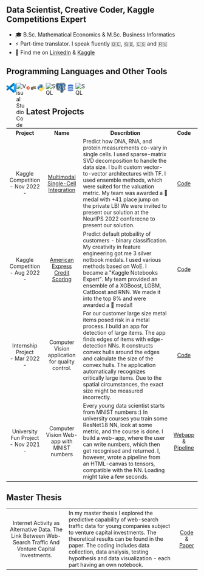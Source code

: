 
## Data Scientist, Creative Coder, Kaggle Competitions Expert

- 🎓 B.Sc. Mathematical Economics & M.Sc. Business Informatics
- ⚡ Part-time translator. I speak fluently 🇩🇪, 🇬🇧, 🇪🇸 and 🇷🇺
- 🔗 Find me on [LinkedIn][linked] & [Kaggle][kaggle]

## Programming Languages and Other Tools

<img align="left" alt="Visual Studio Code" width="26px" src="https://raw.githubusercontent.com/github/explore/80688e429a7d4ef2fca1e82350fe8e3517d3494d/topics/visual-studio-code/visual-studio-code.png" />
<img align="left" alt="Visual Studio Code" width="26px" src="https://colab.research.google.com/img/colab_favicon_256px.png" />
<img align="left" alt="Git" width="26px" src="https://raw.githubusercontent.com/github/explore/80688e429a7d4ef2fca1e82350fe8e3517d3494d/topics/git/git.png" />
<img align="left" alt="Git" width="26px" src="https://raw.githubusercontent.com/github/explore/80688e429a7d4ef2fca1e82350fe8e3517d3494d/topics/python/python.png" />
<img align="left" alt="SQL" width="26px" src="https://upload.wikimedia.org/wikipedia/commons/c/c1/Rlogo.png" />
<img align="left" alt="Git" width="26px" src="https://raw.githubusercontent.com/github/explore/80688e429a7d4ef2fca1e82350fe8e3517d3494d/topics/postgresql/postgresql.png" />
<img align="left" alt="SQL" width="26px" src="https://raw.githubusercontent.com/github/explore/80688e429a7d4ef2fca1e82350fe8e3517d3494d/topics/sql/sql.png" />
<img align="left" alt="SQL" width="26px" src="https://upload.wikimedia.org/wikipedia/commons/1/18/ISO_C%2B%2B_Logo.svg" />

<br />
<br />

## Latest Projects

<table>
<tr>
  <th>Project</th>
  <th>Name</th>
  <th>Describtion</th>
  <th>Code</th>
</tr>

<tr>
  <td> <p align="center"> 
    Kaggle Competition <br> - Nov 2022 - 
  </p> </td>
  <td> <p align="center"> 
    <a href = "https://www.kaggle.com/competitions/open-problems-multimodal/overview"> Multimodal Single-Cell Integration </a>
  </p> </td>
  <td>
   Predict how DNA, RNA, and protein measurements co-vary in single cells. I used sparse-matrix SVD decomposition to handle the data size. I built custom vector-to-vector architectures with TF. I used ensemble methods, which were suited for the valuation metric. My team was awarded a 🥈 medal with +41 place jump on the private LB! We were invited to present our solution at the NeurIPS 2022 conferecne to present our solution.</td>
  <td> <p align="center"> 
  <a href = "https://github.com/HelloWorldLTY/Open-problems-for-single-cell-2022-Silver-medal-solution"> Code </a>
  </p> </td>
</tr>

<tr>
  <td> <p align="center"> 
    Kaggle Competition <br> - Aug 2022 - 
  </p> </td>
  <td> <p align="center"> 
    <a href = "https://www.kaggle.com/competitions/amex-default-prediction/overview"> American Express Credit Scoring </a>
  </p> </td>
  <td>
   Predict default ptobaility of customers - binary classification. My creativity in feature engineering got me 3 silver notbook medals. I used various methods based on WoE. I became a "Kaggle Notebooks Expert". My team provided an ensemble of a XGBoost, LGBM, CatBoost and RNN. We made it into the top 8% and were awarded a 🥉 medal! </td>
  <td> <p align="center"> 
  <a href = "https://github.com/gzguevara/amex_kaggle"> Code </a>
  </p> </td>
</tr>

<tr>
  <td> <p align="center"> 
    Internship Project <br> - Mar 2022 -
  </p> </td>
  <td> <p align="center"> 
    Computer Vision application for quality control.
  </p> </td>
  <td>
    For our customer large size metal items posed risk in a metal process. I build an app for detection of large items. The app finds edges of items with edge-detection NNs. It constructs convex hulls around the edges and calculate the size of the convex hulls. The application automatically recognizes critically large items. Due to the spatial circumstances, the exact size might be measured incorrectly.
  </td>
  <td> <p align="center"> 
    <a href = "https://github.com/gzguevara/DexiNed_app/blob/master/pipeline_train_cars.ipynb"> Code </a>
  </p> </td>
</tr>

<tr>
  <td> <p align="center">
    University Fun Project <br> - Nov 2021 - 
  </p> </td>
  <td> <p align="center">
    Computer Vision Web-app with MNIST numbers
  </p> </td>
  <td>
    Every young data scientist starts from MNIST numbers :) In university courses you train some ResNet18 NN, look at some metric, and the course is done. I build a web-app, where the user can write numbers, which then get recognised and returned. I, however, wrote a pipeline from an HTML-canvas to tensors, compatible with the NN. Loading might take a few seconds.
  </td>
  <td> <p align="center">
    <a href = "https://erich-ganz-cv.herokuapp.com/sketch_pad"> Webapp </a> & <a href = "https://github.com/gzguevara/Data-Science/blob/master/Deep%20Learning/MNIST_Pipeline.ipynb"> Pipeline </a> 
  </p> </td>
</tr> 
</table>

## Master Thesis

<table>
<tr>

  <td> <p align="center"> 
    Internet Activity as Alternative Data. The Link Between Web-Search Traffic And Venture Capital Investments.
  </p> </td>
  
  <td>
   In my master thesis I explored the predictive capability of web-search traffic data for young companies subject to venture capital investments. The theoretical results can be found in the paper. The coding includes data collection, data analysis, testing hypothesis and data visualization - each part having an own notebook.
  </td>

  <td> <p align="center"> 
  <a href = "https://github.com/gzguevara/master_thesis"> Code </a> & <a href = "https://github.com/gzguevara/master_thesis/blob/master/Master_Thesis.pdf"> Paper </a>
  </p> </td>

</tr>
</table>

[linked]: https://www.linkedin.com/in/erich-ganz-34943b185/
[kaggle]: https://www.kaggle.com/gzguevara
[website]: https://erich-ganz-cv.herokuapp.com/sketch_pad
[CV]: https://github.com/gzguevara/gzguevara/blob/master/cvErichGanz.pdf
